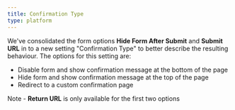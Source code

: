 ```yaml
---
title: Confirmation Type
type: platform
---
```


We've consolidated the form options **Hide Form After Submit** and **Submit URL** in to a new setting "Confirmation Type" to better describe the resulting behaviour. The options for this setting are:

* Disable form and show confirmation message at the bottom of the page
* Hide form and show confirmation message at the top of the page
* Redirect to a custom confirmation page

Note - **Return URL** is only available for the first two options